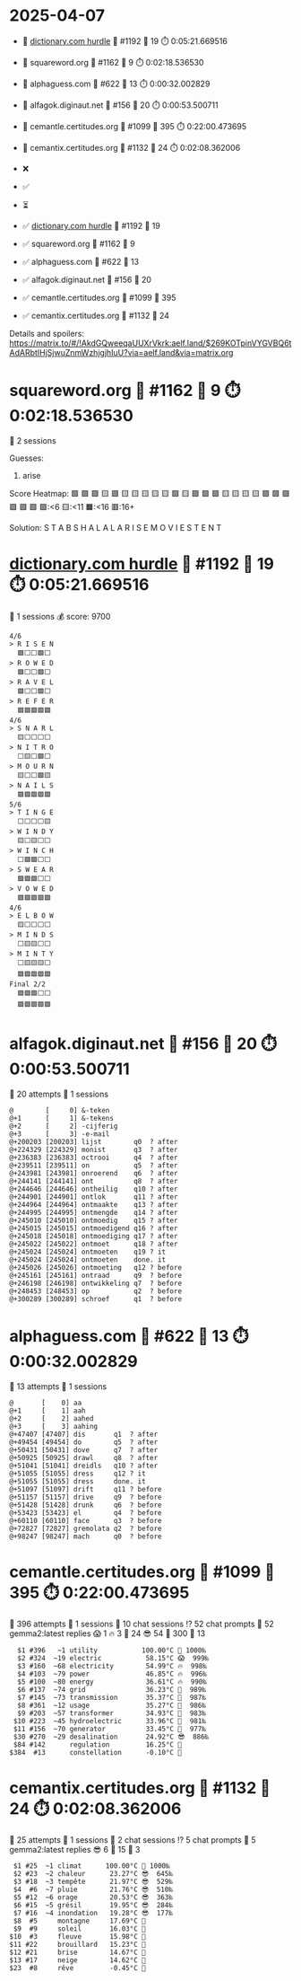 # 2025-04-07

- 🔗 [dictionary.com hurdle](https://play.dictionary.com/games/todays-hurdle) 🧩 #1192 🥳 19 ⏱️ 0:05:21.669516
- 🔗 squareword.org 🧩 #1162 🥳 9 ⏱️ 0:02:18.536530
- 🔗 alphaguess.com 🧩 #622 🥳 13 ⏱️ 0:00:32.002829
- 🔗 alfagok.diginaut.net 🧩 #156 🥳 20 ⏱️ 0:00:53.500711
- 🔗 cemantle.certitudes.org 🧩 #1099 🥳 395 ⏱️ 0:22:00.473695
- 🔗 cemantix.certitudes.org 🧩 #1132 🥳 24 ⏱️ 0:02:08.362006

- ❌
- ✅
- ⏳

- ✅ [dictionary.com hurdle](https://play.dictionary.com/games/todays-hurdle) 🧩 #1192 🥳 19
- ✅ squareword.org 🧩 #1162 🥳 9
- ✅ alphaguess.com 🧩 #622 🥳 13
- ✅ alfagok.diginaut.net 🧩 #156 🥳 20
- ✅ cemantle.certitudes.org 🧩 #1099 🥳 395
- ✅ cemantix.certitudes.org 🧩 #1132 🥳 24

Details and spoilers: https://matrix.to/#/!AkdGQweeqaUUXrVkrk:aelf.land/$269KOTpinVYGVBQ6tAdARbtIHjSjwuZnmWzhjgjhIuU?via=aelf.land&via=matrix.org

# squareword.org 🧩 #1162 🥳 9 ⏱️ 0:02:18.536530

📜 2 sessions

Guesses:
1. arise

Score Heatmap:
    🟩 🟩 🟩 🟨 🟩
    🟨 🟨 🟨 🟨 🟨
    🟩 🟨 🟩 🟩 🟩
    🟨 🟨 🟨 🟨 🟩
    🟩 🟩 🟩 🟩 🟩
    🟩:<6 🟨:<11 🟧:<16 🟥:16+

Solution:
    S T A B S
    H A L A L
    A R I S E
    M O V I E
    S T E N T

# [dictionary.com hurdle](https://play.dictionary.com/games/todays-hurdle) 🧩 #1192 🥳 19 ⏱️ 0:05:21.669516

📜 1 sessions
💰 score: 9700

    4/6
    > R I S E N
      🟩⬜⬜🟩⬜
    > R O W E D
      🟩⬜⬜🟩⬜
    > R A V E L
      🟩⬜⬜🟩⬜
    > R E F E R
      🟩🟩🟩🟩🟩
    4/6
    > S N A R L
      🟨⬜⬜⬜⬜
    > N I T R O
      ⬜🟨⬜🟩⬜
    > M O U R N
      🟨⬜⬜🟩🟨
    > N A I L S
      🟩🟩🟩🟩🟩
    5/6
    > T I N G E
      ⬜⬜⬜⬜🟨
    > W I N D Y
      🟨⬜🟨⬜⬜
    > W I N C H
      ⬜🟩🟩⬜⬜
    > S W E A R
      🟩🟩🟩⬜⬜
    > V O W E D
      🟩🟩🟩🟩🟩
    4/6
    > E L B O W
      🟨⬜⬜⬜⬜
    > M I N D S
      ⬜🟨🟨⬜⬜
    > M I N T Y
      ⬜🟨🟨🟨⬜
      🟩🟩🟩🟩🟩
    Final 2/2
      🟩🟩🟩⬜⬜
      🟩🟩🟩🟩🟩

# alfagok.diginaut.net 🧩 #156 🥳 20 ⏱️ 0:00:53.500711

🤔 20 attempts
📜 1 sessions

    @        [     0] &-teken      
    @+1      [     1] &-tekens     
    @+2      [     2] -cijferig    
    @+3      [     3] -e-mail      
    @+200203 [200203] lijst        q0  ? after
    @+224329 [224329] monist       q3  ? after
    @+236383 [236383] octrooi      q4  ? after
    @+239511 [239511] on           q5  ? after
    @+243981 [243981] onroerend    q6  ? after
    @+244141 [244141] ont          q8  ? after
    @+244646 [244646] ontheilig    q10 ? after
    @+244901 [244901] ontlok       q11 ? after
    @+244964 [244964] ontmaakte    q13 ? after
    @+244995 [244995] ontmengde    q14 ? after
    @+245010 [245010] ontmoedig    q15 ? after
    @+245015 [245015] ontmoedigend q16 ? after
    @+245018 [245018] ontmoediging q17 ? after
    @+245022 [245022] ontmoet      q18 ? after
    @+245024 [245024] ontmoeten    q19 ? it
    @+245024 [245024] ontmoeten    done. it
    @+245026 [245026] ontmoeting   q12 ? before
    @+245161 [245161] ontraad      q9  ? before
    @+246198 [246198] ontwikkeling q7  ? before
    @+248453 [248453] op           q2  ? before
    @+300289 [300289] schroef      q1  ? before

# alphaguess.com 🧩 #622 🥳 13 ⏱️ 0:00:32.002829

🤔 13 attempts
📜 1 sessions

    @       [    0] aa        
    @+1     [    1] aah       
    @+2     [    2] aahed     
    @+3     [    3] aahing    
    @+47407 [47407] dis       q1  ? after
    @+49454 [49454] do        q5  ? after
    @+50431 [50431] dove      q7  ? after
    @+50925 [50925] drawl     q8  ? after
    @+51041 [51041] dreidls   q10 ? after
    @+51055 [51055] dress     q12 ? it
    @+51055 [51055] dress     done. it
    @+51097 [51097] drift     q11 ? before
    @+51157 [51157] drive     q9  ? before
    @+51428 [51428] drunk     q6  ? before
    @+53423 [53423] el        q4  ? before
    @+60110 [60110] face      q3  ? before
    @+72827 [72827] gremolata q2  ? before
    @+98247 [98247] mach      q0  ? before

# cemantle.certitudes.org 🧩 #1099 🥳 395 ⏱️ 0:22:00.473695

🤔 396 attempts
📜 1 sessions
🫧 10 chat sessions
⁉️ 52 chat prompts
🤖 52 gemma2:latest replies
😱   1 🔥   3 🥵  24 😎  54 🥶 300 🧊  13

      $1 #396   ~1 utility           100.00°C 🥳 1000‰
      $2 #324  ~19 electric           58.15°C 😱  999‰
      $3 #160  ~68 electricity        54.99°C 🔥  998‰
      $4 #103  ~79 power              46.85°C 🔥  996‰
      $5 #100  ~80 energy             36.61°C 🔥  990‰
      $6 #137  ~74 grid               36.23°C 🥵  989‰
      $7 #145  ~73 transmission       35.37°C 🥵  987‰
      $8 #361  ~12 usage              35.27°C 🥵  986‰
      $9 #203  ~57 transformer        34.93°C 🥵  983‰
     $10 #223  ~45 hydroelectric      33.96°C 🥵  981‰
     $11 #156  ~70 generator          33.45°C 🥵  977‰
     $30 #270  ~29 desalination       24.92°C 😎  886‰
     $84 #142      regulation         16.25°C 🥶
    $384  #13      constellation      -0.10°C 🧊

# cemantix.certitudes.org 🧩 #1132 🥳 24 ⏱️ 0:02:08.362006

🤔 25 attempts
📜 1 sessions
🫧 2 chat sessions
⁉️ 5 chat prompts
🤖 5 gemma2:latest replies
😎  6 🥶 15 🧊  3

     $1 #25  ~1 climat      100.00°C 🥳 1000‰
     $2 #23  ~2 chaleur      23.27°C 😎  645‰
     $3 #18  ~3 tempête      21.97°C 😎  529‰
     $4  #6  ~7 pluie        21.76°C 😎  510‰
     $5 #12  ~6 orage        20.53°C 😎  363‰
     $6 #15  ~5 grésil       19.95°C 😎  284‰
     $7 #16  ~4 inondation   19.28°C 😎  177‰
     $8  #5     montagne     17.69°C 🥶
     $9  #9     soleil       16.03°C 🥶
    $10  #3     fleuve       15.98°C 🥶
    $11 #22     brouillard   15.23°C 🥶
    $12 #21     brise        14.67°C 🥶
    $13 #17     neige        14.62°C 🥶
    $23  #8     rêve         -0.45°C 🧊
